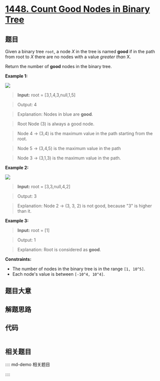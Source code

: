 # [1448. Count Good Nodes in Binary Tree](https://leetcode.com/problems/count-good-nodes-in-binary-tree/)

## 题目

Given a binary tree `root`, a node _X_ in the tree is named  **good** if in
the path from root to _X_ there are no nodes with a value _greater than_ X.

Return the number of **good** nodes in the binary tree.



**Example 1:**

**![](https://assets.leetcode.com/uploads/2020/04/02/test_sample_1.png)**

> 
> 
> 
> 
> 
> **Input:** root = [3,1,4,3,null,1,5]
> 
> Output: 4
> 
> Explanation: Nodes in blue are **good**.
> 
> Root Node (3) is always a good node.
> 
> Node 4 -> (3,4) is the maximum value in the path starting from the root.
> 
> Node 5 -> (3,4,5) is the maximum value in the path
> 
> Node 3 -> (3,1,3) is the maximum value in the path.

**Example 2:**

**![](https://assets.leetcode.com/uploads/2020/04/02/test_sample_2.png)**

> 
> 
> 
> 
> 
> **Input:** root = [3,3,null,4,2]
> 
> Output: 3
> 
> Explanation: Node 2 -> (3, 3, 2) is not good, because "3" is higher than it.

**Example 3:**

> 
> 
> 
> 
> 
> **Input:** root = [1]
> 
> Output: 1
> 
> Explanation: Root is considered as **good**.



**Constraints:**

  * The number of nodes in the binary tree is in the range `[1, 10^5]`.
  * Each node's value is between `[-10^4, 10^4]`.


## 题目大意

## 解题思路

## 代码

```javascript

```

## 相关题目

:::: md-demo 相关题目

::::
